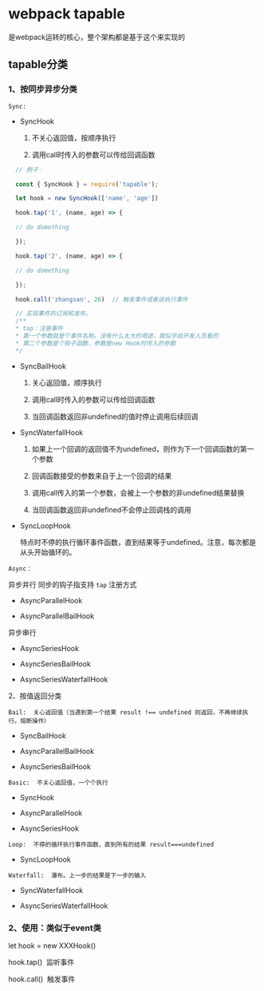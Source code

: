 # webpack tapable
是webpack运转的核心，整个架构都是基于这个来实现的

## tapable分类

### 1、按同步异步分类

`Sync: `

- SyncHook

  1. 不关心返回值，按顺序执行
  
  2. 调用call时传入的参数可以传给回调函数
```javascript
  // 例子：

  const { SyncHook } = require('tapable');

  let hook = new SyncHook(['name', 'age'])

  hook.tap('1', (name, age) => {

  // do domething

  });

  hook.tap('2', (name, age) => {

  // do domething

  });

  hook.call('zhangsan', 26)  // 触发事件或者说执行事件

  // 实现事件的订阅和发布。
  /**
  * tap：注册事件
  * 第一个参数就是个事件名称。没有什么太大的用途，就似乎给开发人员看的
  * 第二个参数是个钩子函数，参数是new Hook时传入的参数
  */
```
- SyncBailHook

  1. 关心返回值，顺序执行
  
  2. 调用call时传入的参数可以传给回调函数
  
  3. 当回调函数返回非undefined的值时停止调用后续回调

- SyncWaterfallHook

  1. 如果上一个回调的返回值不为undefined，则作为下一个回调函数的第一个参数
  
  2. 回调函数接受的参数来自于上一个回调的结果
  
  3. 调用call传入的第一个参数，会被上一个参数的非undefined结果替换
  
  4. 当回调函数返回非undefined不会停止回调栈的调用

- SyncLoopHook

  特点时不停的执行循环事件函数，直到结果等于undefined。注意，每次都是从头开始循环的。

`Async：`

异步并行 同步的钩子指支持 `tap` 注册方式

- AsyncParallelHook

- AsyncParallelBailHook

异步串行

- AsyncSeriesHook

- AsyncSeriesBailHook

- AsyncSeriesWaterfallHook

2、按值返回分类

`Bail:  关心返回值（当遇到第一个结果 result !== undefined 则返回，不再继续执行。熔断操作）`

- SyncBailHook

- AsyncParallelBailHook

- AsyncSeriesBailHook

`Basic:  不关心返回值，一个个执行`

- SyncHook

- AsyncParallelHook

- AsyncSeriesHook

`Loop:  不停的循环执行事件函数，直到所有的结果 result===undefined`

- SyncLoopHook

`Waterfall:  瀑布。上一步的结果是下一步的输入`

- SyncWaterfallHook

- AsyncSeriesWaterfallHook


### 2、使用：类似于event类

let hook = new XXXHook()

hook.tap()  监听事件

hook.call()  触发事件
